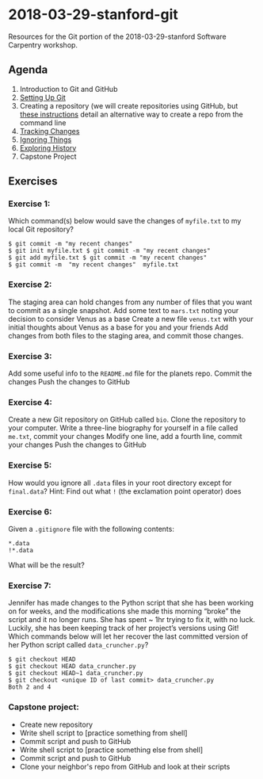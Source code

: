 # 2018-03-29-stanford-git
Resources for the Git portion of the 2018-03-29-stanford Software Carpentry workshop.

## Agenda
1. Introduction to Git and GitHub
2. [Setting Up Git](https://swcarpentry.github.io/git-novice/02-setup/)
3. Creating a repository (we will create repositories using GitHub, but [these instructions](https://swcarpentry.github.io/git-novice/03-create/) detail an alternative way to create a repo from the command line
4. [Tracking Changes](https://swcarpentry.github.io/git-novice/04-changes/)
5. [Ignoring Things](https://swcarpentry.github.io/git-novice/06-ignore/)
6. [Exploring History](https://swcarpentry.github.io/git-novice/05-history/)
7. Capstone Project

## Exercises

### Exercise 1: 
Which command(s) below would save the changes of `myfile.txt` to my local Git repository?
```
$ git commit -m "my recent changes"
$ git init myfile.txt $ git commit -m "my recent changes"
$ git add myfile.txt $ git commit -m "my recent changes"
$ git commit -m  "my recent changes"  myfile.txt
```

### Exercise 2:
The staging area can hold changes from any number of files that you want to commit as a single snapshot.
Add some text to `mars.txt` noting your decision to consider Venus as a base
Create a new file `venus.txt` with your initial thoughts about Venus as a base for you and your friends
Add changes from both files to the staging area, and commit those changes.

### Exercise 3:
Add some useful info to the `README.md` file for the planets repo.
Commit the changes
Push the changes to GitHub

### Exercise 4:
Create a new Git repository on GitHub called `bio`.
Clone the repository to your computer.
Write a three-line biography for yourself in a file called `me.txt`, commit your changes
Modify one line, add a fourth line, commit your changes
Push the changes to GitHub

### Exercise 5:
How would you ignore all `.data` files in your root directory except for `final.data`? Hint: Find out what `!` (the exclamation point operator) does

### Exercise 6:
Given a `.gitignore` file with the following contents:
```
*.data
!*.data
```
What will be the result?

### Exercise 7:
Jennifer has made changes to the Python script that she has been working on for weeks, and the modifications she made this morning “broke” the script and it no longer runs. She has spent ~ 1hr trying to fix it, with no luck. Luckily, she has been keeping track of her project’s versions using Git! Which commands below will let her recover the last committed version of her Python script called `data_cruncher.py`?
```
$ git checkout HEAD
$ git checkout HEAD data_cruncher.py
$ git checkout HEAD~1 data_cruncher.py
$ git checkout <unique ID of last commit> data_cruncher.py
Both 2 and 4
```
### Capstone project:
* Create new repository
* Write shell script to [practice something from shell]
* Commit script and push to GitHub
* Write shell script to [practice something else from shell]
* Commit script and push to GitHub
* Clone your neighbor's repo from GitHub and look at their scripts
